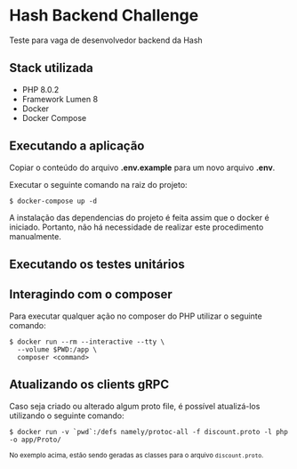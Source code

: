 # Hash Backend Challenge
Teste para vaga de desenvolvedor backend da Hash

## Stack utilizada
- PHP 8.0.2
- Framework Lumen 8
- Docker
- Docker Compose

## Executando a aplicação
Copiar o conteúdo do arquivo **.env.example** para um novo arquivo **.env**.

Executar o seguinte comando na raiz do projeto:
```
$ docker-compose up -d
```

A instalação das dependencias do projeto é feita assim que o docker é iniciado. Portanto, não há necessidade de realizar este procedimento manualmente.

## Executando os testes unitários


## Interagindo com o composer
Para executar qualquer ação no composer do PHP utilizar o seguinte comando:
```
$ docker run --rm --interactive --tty \
  --volume $PWD:/app \
  composer <command>
```

## Atualizando os clients gRPC
Caso seja criado ou alterado algum proto file, é possível atualizá-los utilizando o seguinte comando:
```
$ docker run -v `pwd`:/defs namely/protoc-all -f discount.proto -l php -o app/Proto/
```
<small>No exemplo acima, estão sendo geradas as classes para o arquivo `discount.proto`</smal>.
